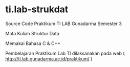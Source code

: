 # ti.lab-strukdat
Source Code Praktikum TI LAB Gunadarma Semester 3 


Mata Kuliah Struktur Data


Memakai Bahasa C & C++


Pembelajaran Praktikum Lab TI dilaksanakan pada web ( http://ti.lab.gunadarma.ac.id/praktikum/ )
